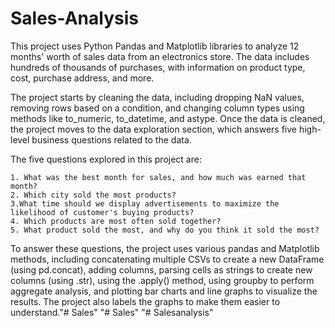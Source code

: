 # Sales-Analysis


This project uses Python Pandas and Matplotlib libraries to analyze 12 months' worth of sales data from an electronics store. The data includes hundreds of thousands of purchases, with information on product type, cost, purchase address, and more.

The project starts by cleaning the data, including dropping NaN values, removing rows based on a condition, and changing column types using methods like to_numeric, to_datetime, and astype. Once the data is cleaned, the project moves to the data exploration section, which answers five high-level business questions related to the data.

The five questions explored in this project are:

    1. What was the best month for sales, and how much was earned that month?
    2. Which city sold the most products?
    3.What time should we display advertisements to maximize the likelihood of customer's buying products?
    4. Which products are most often sold together?
    5. What product sold the most, and why do you think it sold the most?

To answer these questions, the project uses various pandas and Matplotlib methods, including concatenating multiple CSVs to create a new DataFrame (using pd.concat), adding columns, parsing cells as strings to create new columns (using .str), using the .apply() method, using groupby to perform aggregate analysis, and plotting bar charts and line graphs to visualize the results. The project also labels the graphs to make them easier to understand."# Sales" 
"# Sales" 
"# Salesanalysis" 
